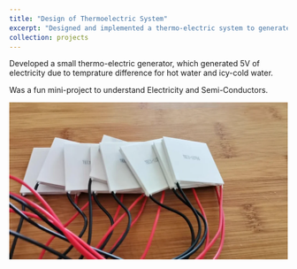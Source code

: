 ```yaml
---
title: "Design of Thermoelectric System"
excerpt: "Designed and implemented a thermo-electric system to generate electricity from hot water<br/><img src='/images/themoelectric_concept.jpeg' width = "500" height = "300">"
collection: projects
---
```


Developed a small thermo-electric generator, which generated 5V of electricity due to temprature difference for hot water and icy-cold water. 

Was a fun mini-project to understand Electricity and Semi-Conductors.

![Thermoelectric chips](/images/themoelectric_chip.jpg "Thermoelectric chips")